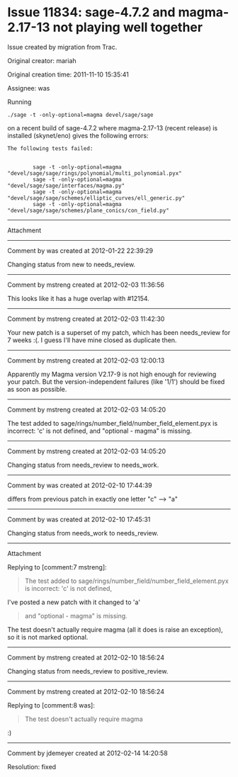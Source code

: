 # Issue 11834: sage-4.7.2 and magma-2.17-13 not playing well together

Issue created by migration from Trac.

Original creator: mariah

Original creation time: 2011-11-10 15:35:41

Assignee: was

Running


```
./sage -t -only-optional=magma devel/sage/sage
```

on a recent build of sage-4.7.2 where magma-2.17-13 (recent
release) is installed (skynet/eno) gives the following errors:


```
The following tests failed:


        sage -t -only-optional=magma "devel/sage/sage/rings/polynomial/multi_polynomial.pyx"
        sage -t -only-optional=magma "devel/sage/sage/interfaces/magma.py"
        sage -t -only-optional=magma "devel/sage/sage/schemes/elliptic_curves/ell_generic.py"
        sage -t -only-optional=magma "devel/sage/sage/schemes/plane_conics/con_field.py"
```



---

Attachment


---

Comment by was created at 2012-01-22 22:39:29

Changing status from new to needs_review.


---

Comment by mstreng created at 2012-02-03 11:36:56

This looks like it has a huge overlap with #12154.


---

Comment by mstreng created at 2012-02-03 11:42:30

Your new patch is a superset of my patch, which has been needs_review for 7 weeks :(. I guess I'll have mine closed as duplicate then.


---

Comment by mstreng created at 2012-02-03 12:00:13

Apparently my Magma version V2.17-9 is not high enough for reviewing your patch. But the version-independent failures (like '1/1') should be fixed as soon as possible.


---

Comment by mstreng created at 2012-02-03 14:05:20

The test added to sage/rings/number_field/number_field_element.pyx is incorrect: 'c' is not defined, and "optional - magma" is missing.


---

Comment by mstreng created at 2012-02-03 14:05:20

Changing status from needs_review to needs_work.


---

Comment by was created at 2012-02-10 17:44:39

differs from previous patch in exactly one letter "c" --> "a"


---

Comment by was created at 2012-02-10 17:45:31

Changing status from needs_work to needs_review.


---

Attachment

Replying to [comment:7 mstreng]:
> The test added to sage/rings/number_field/number_field_element.pyx is incorrect: 'c' is not defined, 

I've posted a new patch with it changed to 'a'

> and "optional - magma" is missing.

The test doesn't actually require magma (all it does is raise an exception), so it is not marked optional.


---

Comment by mstreng created at 2012-02-10 18:56:24

Changing status from needs_review to positive_review.


---

Comment by mstreng created at 2012-02-10 18:56:24

Replying to [comment:8 was]:
> The test doesn't actually require magma

:)


---

Comment by jdemeyer created at 2012-02-14 14:20:58

Resolution: fixed
